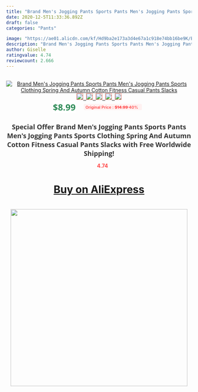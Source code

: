 ```yaml
---
title: "Brand Men's Jogging Pants Sports Pants Men's Jogging Pants Sports Clothing Spring And Autumn  Cotton Fitness Casual Pants Slacks"
date: 2020-12-5T11:33:36.892Z
draft: false
categories: "Pants"

image: "https://ae01.alicdn.com/kf/Hd9ba2e173a3d4e67a1c918e74bb16be9K/Brand-Men-s-Jogging-Pants-Sports-Pants-Men-s-Jogging-Pants-Sports-Clothing-Spring-And-Autumn.jpg"
description: "Brand Men's Jogging Pants Sports Pants Men's Jogging Pants Sports Clothing Spring And Autumn  Cotton Fitness Casual Pants Slacks"
author: Giselle
ratingvalue: 4.74
reviewcount: 2.666
---
```

<br>
<div style="text-align: center;">
<a href="https://s.click.aliexpress.com/e/_Ad2KDP" target="_blank" rel="nofollow noopener noreferrer"><img alt="Brand Men's Jogging Pants Sports Pants Men's Jogging Pants Sports Clothing Spring And Autumn  Cotton Fitness Casual Pants Slacks" class="magnifier-image" src="https://ae01.alicdn.com/kf/Hd9ba2e173a3d4e67a1c918e74bb16be9K/Brand-Men-s-Jogging-Pants-Sports-Pants-Men-s-Jogging-Pants-Sports-Clothing-Spring-And-Autumn.jpg_640x640.jpg">
<br>
<img style="border:1px solid salmon" src="https://ae01.alicdn.com/kf/Hd9ba2e173a3d4e67a1c918e74bb16be9K/Brand-Men-s-Jogging-Pants-Sports-Pants-Men-s-Jogging-Pants-Sports-Clothing-Spring-And-Autumn.jpg_120x120.jpg">&nbsp;&nbsp;<img style="border:1px solid salmon" src="https://ae01.alicdn.com/kf/Hf6963bac14444483b98a2169e8e49668X/Brand-Men-s-Jogging-Pants-Sports-Pants-Men-s-Jogging-Pants-Sports-Clothing-Spring-And-Autumn.jpg_120x120.jpg">&nbsp;&nbsp;<img style="border:1px solid salmon" src="https://ae01.alicdn.com/kf/H47c8f4abc79b4f44a88a63a5fa7efdacj/Brand-Men-s-Jogging-Pants-Sports-Pants-Men-s-Jogging-Pants-Sports-Clothing-Spring-And-Autumn.jpg_120x120.jpg">&nbsp;&nbsp;<img style="border:1px solid salmon" src="https://ae01.alicdn.com/kf/Hf57c731d9d8449c1b6ecac38c6444c57v/Brand-Men-s-Jogging-Pants-Sports-Pants-Men-s-Jogging-Pants-Sports-Clothing-Spring-And-Autumn.jpg_120x120.jpg">&nbsp;&nbsp;<img style="border:1px solid salmon" src="https://ae01.alicdn.com/kf/H6e7fddc607fc4e789c5a4ce68270192cI/Brand-Men-s-Jogging-Pants-Sports-Pants-Men-s-Jogging-Pants-Sports-Clothing-Spring-And-Autumn.jpg_120x120.jpg"></a></div><br0>
<div style="text-align: center;"><span style="background-color: white; border: 0px; box-sizing: border-box; color: seagreen; display: inline-block; font-family: &quot;open sans&quot; , &quot;arial&quot; , &quot;helvetica&quot; , sans-serif , &quot;heiti&quot;; font-size: 24px; font-stretch: inherit; font-weight: 700; line-height: inherit; margin: 0px 10px 0px 0px; padding: 0px; vertical-align: middle;">$8.99 </span>
<span style="background: rgb(255 , 241 , 241); border-radius: 3px; border: 0px; box-sizing: border-box; color: #ff4747; display: inline-block; font-family: inherit; font-size: 12px; font-stretch: inherit; font-style: inherit; font-variant: inherit; font-weight: 600; line-height: inherit; margin: 0px; padding: 2px 5px; transform: scale(0.9); vertical-align: middle;">Original Price : <b style="text-decoration: line-through;">$14.99 </b> 40%&nbsp;&nbsp;</span></div>
<h1 style="color: #333333; display: inline-block; font-family: &quot;open sans&quot; , &quot;arial&quot; , &quot;helvetica&quot; , sans-serif , &quot;heiti&quot;; font-size: 18px; font-stretch: inherit; font-weight: 700; text-align: center;">Special Offer Brand Men's Jogging Pants Sports Pants Men's Jogging Pants Sports Clothing Spring And Autumn  Cotton Fitness Casual Pants Slacks with Free Worldwide Shipping!</h1>
<div style="color: #ff4747; text-align: center;">
<img src="https://4.bp.blogspot.com/-M0ZcTcb-5uY/XleCXlxnR4I/AAAAAAAAAEc/OrjgMkXV1oMQFaCRZj5HQwOCBcu3w1FegCPcBGAYYCw/s1600/star.png" style="height: 15px;">&nbsp;<b>4.74</b></div>
<div class="button_cont" align="center"><a class="buynow_a" href="https://s.click.aliexpress.com/e/_Ad2KDP" target="_blank" rel="nofollow noopener noreferrer"><H1>Buy on AliExpress</H1></a></div><br>
<div class="separator" style="clear: both; text-align: center;">
<img src="https://lh3.googleusercontent.com/-pTy5HemUv9M/XlePHvY0dAI/AAAAAAAAAE4/0nX5iRUoIWY8eMW9Dpxeirr157OZliDIgCLcBGAsYHQ/s1600/badge.gif" width="480">
</div>
